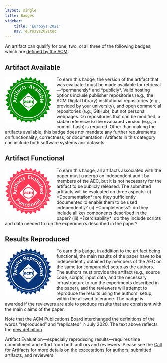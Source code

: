 ```yaml
---
layout: single
title: Badges
sidebar:
    title: 'EuroSys 2021'
    nav: eurosys2021toc
---
```


An artifact can qualify for one, two, or all three of the following badges, which are [defined by the ACM](https://www.acm.org/publications/policies/artifact-review-badging):

Artifact Available
------------------

<img style="padding: 0 15px 15px 0; float: left; width:150px; height:150px" src='/images/acm_available.jpg'>
To earn this badge, the version of the artifact that was evaluated must be made available for retrieval—*permanently* and *publicly*.
Valid hosting options include publisher repositories  (e.g., the ACM Digital Library) institutional repositories (e.g., provided by your university), and open commercial repositories (e.g., GitHub), but not personal webpages.
On repositories that can be modified, a stable reference to the evaluated version (e.g., a commit hash) is required.
Other than making the artifacts available, this badge does not mandate any further requirements on functionality, correctness, or documentation.
Artifacts in this category can include both software systems and datasets.

Artifact Functional
-------------------

<img style="padding: 0 15px 15px 0; float: left; width:150px; height:150px" src='/images/acm_functional.jpg'>
To earn this badge, all artifacts associated with the paper must undergo an independent audit by members of the AEC, but it is not necessary for the artifact to be publicly released.
The submitted artifacts will be evaluated on three aspects:
(i) *Documentation*: are they sufficiently documented to enable them to be used independently?
(ii) *Completeness*: do they include all key components described in the paper?
(iii) *Exercisability*: do they include scripts and data needed to run the experiments described in the paper?

Results Reproduced
------------------

<img style="padding: 0 15px 15px 0; float: left; width:150px; height:150px" src='/images/acm_reproduced.jpg'>
To earn this badge, in addition to the artifact being functional, the main results of the paper have to be independently obtained by members of the AEC on the same (or comparable) setup as the authors.
The authors must provide the artifact (e.g., source code, scripts, input data, and the necessary infrastructure to run the experiments described in the paper), and the reviewers will attempt to reproduce the results using the authors’ setup, within the allowed tolerance.
The badge is awarded if the reviewers are able to produce results that are consistent with the main claims of the paper.

Note that the ACM Publications Board interchanged the definitions of the words “reproduced” and “replicated” in July 2020.
The text above reflects the [new definition](https://www.acm.org/publications/policies/artifact-review-badging).

Artifact Evaluation—especially reproducing results—requires time commitment and effort from both authors and reviewers.
Please see the [Call for Artifacts](call.html) for more details on the expectations for authors, submitted artifacts, and reviewers.
